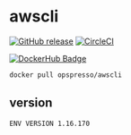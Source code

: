 # awscli

[![GitHub release](https://img.shields.io/github/release/opspresso/awscli.svg)](https://github.com/opspresso/awscli/releases)
[![CircleCI](https://circleci.com/gh/opspresso/awscli.svg?style=svg)](https://circleci.com/gh/opspresso/awscli)

[![DockerHub Badge](http://dockeri.co/image/opspresso/awscli)](https://hub.docker.com/r/opspresso/awscli/)

```bash
docker pull opspresso/awscli
```

## version

```
ENV VERSION 1.16.170
```
